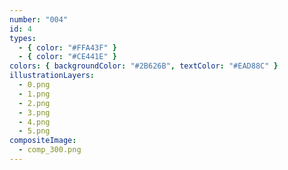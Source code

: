 ```yaml
---
number: "004"
id: 4
types:
  - { color: "#FFA43F" }
  - { color: "#CE441E" }
colors: { backgroundColor: "#2B626B", textColor: "#EAD88C" }
illustrationLayers:
  - 0.png
  - 1.png
  - 2.png
  - 3.png
  - 4.png
  - 5.png
compositeImage:
  - comp_300.png
---
```

